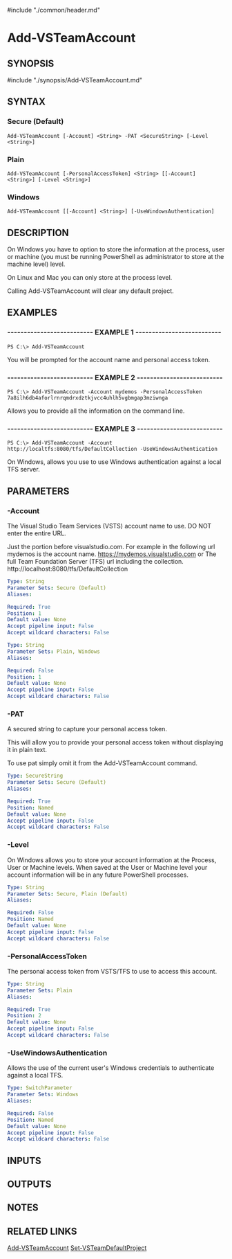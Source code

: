 #include "./common/header.md"

# Add-VSTeamAccount

## SYNOPSIS
#include "./synopsis/Add-VSTeamAccount.md"

## SYNTAX

### Secure (Default)
```
Add-VSTeamAccount [-Account] <String> -PAT <SecureString> [-Level <String>]
```

### Plain
```
Add-VSTeamAccount [-PersonalAccessToken] <String> [[-Account] <String>] [-Level <String>]
```

### Windows
```
Add-VSTeamAccount [[-Account] <String>] [-UseWindowsAuthentication]
```

## DESCRIPTION
On Windows you have to option to store the information at the process, user
or machine (you must be running PowerShell as administrator to store at the
machine level) level.

On Linux and Mac you can only store at the process level.

Calling Add-VSTeamAccount will clear any default project.

## EXAMPLES

### -------------------------- EXAMPLE 1 --------------------------
```
PS C:\> Add-VSTeamAccount
```

You will be prompted for the account name and personal access token.

### -------------------------- EXAMPLE 2 --------------------------
```
PS C:\> Add-VSTeamAccount -Account mydemos -PersonalAccessToken 7a8ilh6db4aforlrnrqmdrxdztkjvcc4uhlh5vgbmgap3mziwnga
```

Allows you to provide all the information on the command line.

### -------------------------- EXAMPLE 3 --------------------------
```
PS C:\> Add-VSTeamAccount -Account http://localtfs:8080/tfs/DefaultCollection -UseWindowsAuthentication
```

On Windows, allows you use to use Windows authentication against a local TFS server.

## PARAMETERS

### -Account
The Visual Studio Team Services (VSTS) account name to use.
DO NOT enter the entire URL. 

Just the portion before visualstudio.com. For example in the
following url mydemos is the account name.
https://mydemos.visualstudio.com
or
The full Team Foundation Server (TFS) url including the collection.
http://localhost:8080/tfs/DefaultCollection

```yaml
Type: String
Parameter Sets: Secure (Default)
Aliases: 

Required: True
Position: 1
Default value: None
Accept pipeline input: False
Accept wildcard characters: False
```

```yaml
Type: String
Parameter Sets: Plain, Windows
Aliases: 

Required: False
Position: 1
Default value: None
Accept pipeline input: False
Accept wildcard characters: False
```

### -PAT
A secured string to capture your personal access token. 

This will allow you to provide your personal access token
without displaying it in plain text.

To use pat simply omit it from the Add-VSTeamAccount command.

```yaml
Type: SecureString
Parameter Sets: Secure (Default)
Aliases: 

Required: True
Position: Named
Default value: None
Accept pipeline input: False
Accept wildcard characters: False
```

### -Level
On Windows allows you to store your account information at the Process, User or Machine levels. 
When saved at the User or Machine level your account information will be in any future PowerShell processes.

```yaml
Type: String
Parameter Sets: Secure, Plain (Default)
Aliases: 

Required: False
Position: Named
Default value: None
Accept pipeline input: False
Accept wildcard characters: False
```

### -PersonalAccessToken
The personal access token from VSTS/TFS to use to access this account.

```yaml
Type: String
Parameter Sets: Plain
Aliases: 

Required: True
Position: 2
Default value: None
Accept pipeline input: False
Accept wildcard characters: False
```

### -UseWindowsAuthentication
Allows the use of the current user's Windows credentials to authenticate against a local TFS.

```yaml
Type: SwitchParameter
Parameter Sets: Windows
Aliases: 

Required: False
Position: Named
Default value: None
Accept pipeline input: False
Accept wildcard characters: False
```

## INPUTS

## OUTPUTS

## NOTES

## RELATED LINKS

[Add-VSTeamAccount](Add-VSTeamAccount.md)
[Set-VSTeamDefaultProject](Set-VSTeamDefaultProject.md)